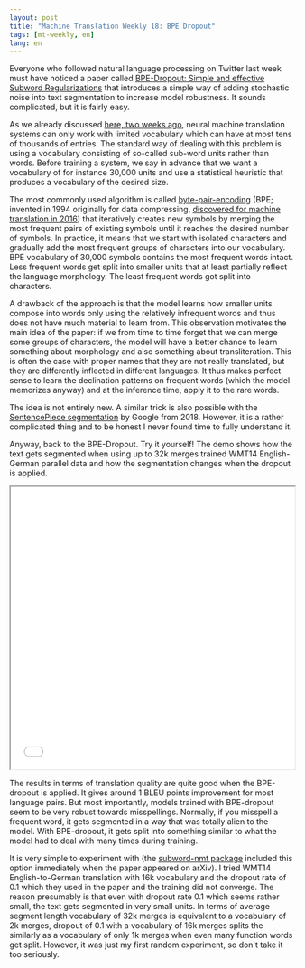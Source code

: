 ```yaml
---
layout: post
title: "Machine Translation Weekly 18: BPE Dropout"
tags: [mt-weekly, en]
lang: en
---
```


Everyone who followed natural language processing on Twitter last week must
have noticed a paper called [BPE-Dropout: Simple and effective Subword
Regularizations](https://arxiv.org/pdf/1910.13267.pdf) that introduces a simple
way of adding stochastic noise into text segmentation to increase model
robustness. It sounds complicated, but it is fairly easy.

As we already discussed [here, two weeks
ago](/post/2019/10/23/MT-Weekly-Character-Word-Level-MT), neural machine
translation systems can only work with limited vocabulary which can have at
most tens of thousands of entries. The standard way of dealing with this
problem is using a vocabulary consisting of so-called sub-word units rather
than words. Before training a system, we say in advance that we want a
vocabulary of for instance 30,000 units and use a statistical heuristic that
produces a vocabulary of the desired size.

The most commonly used algorithm is called
[byte-pair-encoding](https://en.wikipedia.org/wiki/Byte_pair_encoding) (BPE;
invented in 1994 originally for data compressing, [discovered for machine
translation in 2016](https://www.aclweb.org/anthology/P16-1162)) that
iteratively creates new symbols by merging the most frequent pairs of existing
symbols until it reaches the desired number of symbols. In practice, it means
that we start with isolated characters and gradually add the most frequent
groups of characters into our vocabulary. BPE vocabulary of 30,000 symbols
contains the most frequent words intact. Less frequent words get split into
smaller units that at least partially reflect the language morphology. The
least frequent words got split into characters.

A drawback of the approach is that the model learns how smaller units compose
into words only using the relatively infrequent words and thus does not have
much material to learn from. This observation motivates the main idea of the
paper: if we from time to time forget that we can merge some groups of
characters, the model will have a better chance to learn something about
morphology and also something about transliteration. This is often the case
with proper names that they are not really translated, but they are differently
inflected in different languages. It thus makes perfect sense to learn the
declination patterns on frequent words (which the model memorizes anyway) and
at the inference time, apply it to the rare words.

The idea is not entirely new. A similar trick is also possible with the
[SentencePiece segmentation](https://www.aclweb.org/anthology/D18-2012/) by
Google from 2018. However, it is a rather complicated thing and to be honest I
never found time to fully understand it.

Anyway, back to the BPE-Dropout. Try it yourself! The demo shows how the text
gets segmented when using up to 32k merges trained WMT14 English-German
parallel data and how the segmentation changes when the dropout is applied.

<iframe src="/assets/bpe_js/index.html" width="100%" height="500">The demo is in an iframe.</iframe>

The results in terms of translation quality are quite good when the BPE-dropout
is applied. It gives around 1 BLEU points improvement for most language pairs.
But most importantly, models trained with BPE-dropout seem to be very robust
towards misspellings. Normally, if you misspell a frequent word, it gets
segmented in a way that was totally alien to the model. With BPE-dropout, it
gets split into something similar to what the model had to deal with many times
during training.

It is very simple to experiment with (the [subword-nmt
package](https://github.com/rsennrich/subword-nmt) included this option
immediately when the paper appeared on arXiv). I tried WMT14 English-to-German
translation with 16k vocabulary and the dropout rate of 0.1 which they used in
the paper and the training did not converge. The reason presumably is that even
with dropout rate 0.1 which seems rather small, the text gets segmented in very
small units. In terms of average segment length vocabulary of 32k merges is
equivalent to a vocabulary of 2k merges, dropout of 0.1 with a vocabulary of
16k merges splits the similarly as a vocabulary of only 1k merges when even
many function words get split. However, it was just my first random experiment,
so don't take it too seriously.
